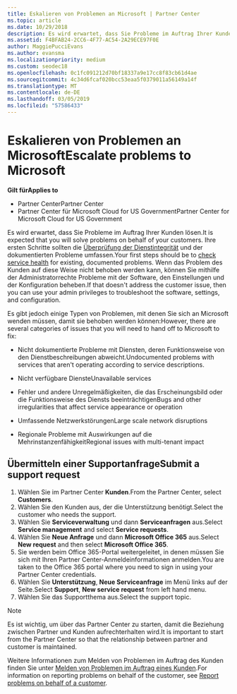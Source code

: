 ```yaml
---
title: Eskalieren von Problemen an Microsoft | Partner Center
ms.topic: article
ms.date: 10/29/2018
description: Es wird erwartet, dass Sie Probleme im Auftrag Ihrer Kunden lösen. Es gibt jedoch verschiedene Kategorien von Problemen, die Sie an Microsoft, beheben Sie übergeben müssen.
ms.assetid: F4BFAB24-2CC6-4F77-AC54-2A29ECE97F0E
author: MaggiePucciEvans
ms.author: evansma
ms.localizationpriority: medium
ms.custom: seodec18
ms.openlocfilehash: 0c1fc091212d70bf18337a9e17cc8f83cb61d4ae
ms.sourcegitcommit: 4c34d6fcaf020bcc53eaa5f0379011a56149a14f
ms.translationtype: MT
ms.contentlocale: de-DE
ms.lasthandoff: 03/05/2019
ms.locfileid: "57586433"
---
```

# <a name="escalate-problems-to-microsoft"></a><span data-ttu-id="37ccb-104">Eskalieren von Problemen an Microsoft</span><span class="sxs-lookup"><span data-stu-id="37ccb-104">Escalate problems to Microsoft</span></span>

<span data-ttu-id="37ccb-105">**Gilt für**</span><span class="sxs-lookup"><span data-stu-id="37ccb-105">**Applies to**</span></span>

-  <span data-ttu-id="37ccb-106">Partner Center</span><span class="sxs-lookup"><span data-stu-id="37ccb-106">Partner Center</span></span>
-  <span data-ttu-id="37ccb-107">Partner Center für Microsoft Cloud for US Government</span><span class="sxs-lookup"><span data-stu-id="37ccb-107">Partner Center for Microsoft Cloud for US Government</span></span>


<span data-ttu-id="37ccb-108">Es wird erwartet, dass Sie Probleme im Auftrag Ihrer Kunden lösen.</span><span class="sxs-lookup"><span data-stu-id="37ccb-108">It is expected that you will solve problems on behalf of your customers.</span></span> <span data-ttu-id="37ccb-109">Ihre ersten Schritte sollten die [Überprüfung der Dienstintegrität](check-service-health.md) und der dokumentierten Probleme umfassen.</span><span class="sxs-lookup"><span data-stu-id="37ccb-109">Your first steps should be to [check service health](check-service-health.md) for existing, documented problems.</span></span> <span data-ttu-id="37ccb-110">Wenn das Problem des Kunden auf diese Weise nicht behoben werden kann, können Sie mithilfe der Administratorrechte Probleme mit der Software, den Einstellungen und der Konfiguration beheben.</span><span class="sxs-lookup"><span data-stu-id="37ccb-110">If that doesn't address the customer issue, then you can use your admin privileges to troubleshoot the software, settings, and configuration.</span></span>

<span data-ttu-id="37ccb-111">Es gibt jedoch einige Typen von Problemen, mit denen Sie sich an Microsoft wenden müssen, damit sie behoben werden können:</span><span class="sxs-lookup"><span data-stu-id="37ccb-111">However, there are several categories of issues that you will need to hand off to Microsoft to fix:</span></span>

-   <span data-ttu-id="37ccb-112">Nicht dokumentierte Probleme mit Diensten, deren Funktionsweise von den Dienstbeschreibungen abweicht.</span><span class="sxs-lookup"><span data-stu-id="37ccb-112">Undocumented problems with services that aren't operating according to service descriptions.</span></span>

-   <span data-ttu-id="37ccb-113">Nicht verfügbare Dienste</span><span class="sxs-lookup"><span data-stu-id="37ccb-113">Unavailable services</span></span>

-   <span data-ttu-id="37ccb-114">Fehler und andere Unregelmäßigkeiten, die das Erscheinungsbild oder die Funktionsweise des Diensts beeinträchtigen</span><span class="sxs-lookup"><span data-stu-id="37ccb-114">Bugs and other irregularities that affect service appearance or operation</span></span>

-   <span data-ttu-id="37ccb-115">Umfassende Netzwerkstörungen</span><span class="sxs-lookup"><span data-stu-id="37ccb-115">Large scale network disruptions</span></span>

-   <span data-ttu-id="37ccb-116">Regionale Probleme mit Auswirkungen auf die Mehrinstanzenfähigkeit</span><span class="sxs-lookup"><span data-stu-id="37ccb-116">Regional issues with multi-tenant impact</span></span>

## <a name="submit-a-support-request"></a><span data-ttu-id="37ccb-117">Übermitteln einer Supportanfrage</span><span class="sxs-lookup"><span data-stu-id="37ccb-117">Submit a support request</span></span>

1. <span data-ttu-id="37ccb-118">Wählen Sie im Partner Center **Kunden**.</span><span class="sxs-lookup"><span data-stu-id="37ccb-118">From the Partner Center, select **Customers**.</span></span>
2. <span data-ttu-id="37ccb-119">Wählen Sie den Kunden aus, der die Unterstützung benötigt.</span><span class="sxs-lookup"><span data-stu-id="37ccb-119">Select the customer who needs the support.</span></span>
3. <span data-ttu-id="37ccb-120">Wählen Sie **Serviceverwaltung** und dann **Serviceanfragen** aus.</span><span class="sxs-lookup"><span data-stu-id="37ccb-120">Select **Service management** and select **Service requests**.</span></span>
4. <span data-ttu-id="37ccb-121">Wählen Sie **Neue Anfrage** und dann **Microsoft Office 365** aus.</span><span class="sxs-lookup"><span data-stu-id="37ccb-121">Select **New request** and then select **Microsoft Office 365**.</span></span>
5. <span data-ttu-id="37ccb-122">Sie werden beim Office 365-Portal weitergeleitet, in denen müssen Sie sich mit Ihren Partner Center-Anmeldeinformationen anmelden.</span><span class="sxs-lookup"><span data-stu-id="37ccb-122">You are taken to the Office 365 portal where you need to sign in using your Partner Center credentials.</span></span>
6. <span data-ttu-id="37ccb-123">Wählen Sie **Unterstützung**, **Neue Serviceanfrage** im Menü links auf der Seite.</span><span class="sxs-lookup"><span data-stu-id="37ccb-123">Select **Support**, **New service request** from left hand menu.</span></span>
7. <span data-ttu-id="37ccb-124">Wählen Sie das Supportthema aus.</span><span class="sxs-lookup"><span data-stu-id="37ccb-124">Select the support topic.</span></span>

>[!NOTE]
><span data-ttu-id="37ccb-125">Es ist wichtig, um über das Partner Center zu starten, damit die Beziehung zwischen Partner und Kunden aufrechterhalten wird.</span><span class="sxs-lookup"><span data-stu-id="37ccb-125">It is important to start from the Partner Center so that the relationship between partner and customer is maintained.</span></span> 


<span data-ttu-id="37ccb-126">Weitere Informationen zum Melden von Problemen im Auftrag des Kunden finden Sie unter [Melden von Problemen im Auftrag eines Kunden](report-problems-on-behalf-of-a-customer.md).</span><span class="sxs-lookup"><span data-stu-id="37ccb-126">For information on reporting problems on behalf of the customer, see [Report problems on behalf of a customer](report-problems-on-behalf-of-a-customer.md).</span></span>

 

 



